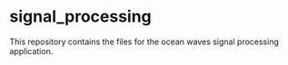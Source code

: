 # signal_processing

This repository contains the files for the ocean waves signal processing application.
